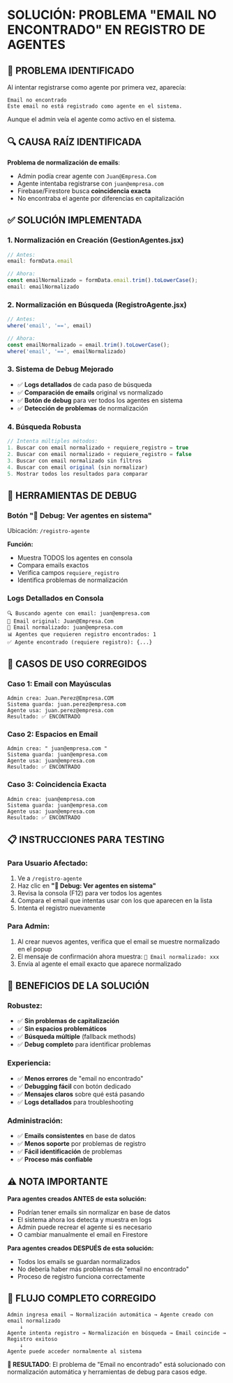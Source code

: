 # SOLUCIÓN: PROBLEMA "EMAIL NO ENCONTRADO" EN REGISTRO DE AGENTES

## 🚨 PROBLEMA IDENTIFICADO

Al intentar registrarse como agente por primera vez, aparecía:
```
Email no encontrado
Este email no está registrado como agente en el sistema.
```

Aunque el admin veía el agente como activo en el sistema.

## 🔍 CAUSA RAÍZ IDENTIFICADA

**Problema de normalización de emails**: 
- Admin podía crear agente con `Juan@Empresa.Com`
- Agente intentaba registrarse con `juan@empresa.com`
- Firebase/Firestore busca **coincidencia exacta**
- No encontraba el agente por diferencias en capitalización

## ✅ SOLUCIÓN IMPLEMENTADA

### **1. Normalización en Creación (GestionAgentes.jsx)**
```javascript
// Antes:
email: formData.email

// Ahora:
const emailNormalizado = formData.email.trim().toLowerCase();
email: emailNormalizado
```

### **2. Normalización en Búsqueda (RegistroAgente.jsx)**
```javascript
// Antes:
where('email', '==', email)

// Ahora:
const emailNormalizado = email.trim().toLowerCase();
where('email', '==', emailNormalizado)
```

### **3. Sistema de Debug Mejorado**
- ✅ **Logs detallados** de cada paso de búsqueda
- ✅ **Comparación de emails** original vs normalizado
- ✅ **Botón de debug** para ver todos los agentes en sistema
- ✅ **Detección de problemas** de normalización

### **4. Búsqueda Robusta**
```javascript
// Intenta múltiples métodos:
1. Buscar con email normalizado + requiere_registro = true
2. Buscar con email normalizado + requiere_registro = false  
3. Buscar con email normalizado sin filtros
4. Buscar con email original (sin normalizar)
5. Mostrar todos los resultados para comparar
```

## 🔧 HERRAMIENTAS DE DEBUG

### **Botón "🔧 Debug: Ver agentes en sistema"**
Ubicación: `/registro-agente`

**Función:**
- Muestra TODOS los agentes en consola
- Compara emails exactos
- Verifica campos `requiere_registro`
- Identifica problemas de normalización

### **Logs Detallados en Consola**
```
🔍 Buscando agente con email: juan@empresa.com
📧 Email original: Juan@Empresa.Com
📧 Email normalizado: juan@empresa.com
📊 Agentes que requieren registro encontrados: 1
✅ Agente encontrado (requiere registro): {...}
```

## 🎯 CASOS DE USO CORREGIDOS

### **Caso 1: Email con Mayúsculas**
```
Admin crea: Juan.Perez@Empresa.COM
Sistema guarda: juan.perez@empresa.com
Agente usa: juan.perez@empresa.com
Resultado: ✅ ENCONTRADO
```

### **Caso 2: Espacios en Email**
```
Admin crea: " juan@empresa.com "
Sistema guarda: juan@empresa.com
Agente usa: juan@empresa.com
Resultado: ✅ ENCONTRADO
```

### **Caso 3: Coincidencia Exacta**
```
Admin crea: juan@empresa.com
Sistema guarda: juan@empresa.com
Agente usa: juan@empresa.com
Resultado: ✅ ENCONTRADO
```

## 📋 INSTRUCCIONES PARA TESTING

### **Para Usuario Afectado:**
1. Ve a `/registro-agente`
2. Haz clic en **"🔧 Debug: Ver agentes en sistema"**
3. Revisa la consola (F12) para ver todos los agentes
4. Compara el email que intentas usar con los que aparecen en la lista
5. Intenta el registro nuevamente

### **Para Admin:**
1. Al crear nuevos agentes, verifica que el email se muestre normalizado en el popup
2. El mensaje de confirmación ahora muestra: `📧 Email normalizado: xxx`
3. Envía al agente el email exacto que aparece normalizado

## 🚀 BENEFICIOS DE LA SOLUCIÓN

### **Robustez:**
- ✅ **Sin problemas de capitalización**
- ✅ **Sin espacios problemáticos**
- ✅ **Búsqueda múltiple** (fallback methods)
- ✅ **Debug completo** para identificar problemas

### **Experiencia:**
- ✅ **Menos errores** de "email no encontrado"
- ✅ **Debugging fácil** con botón dedicado
- ✅ **Mensajes claros** sobre qué está pasando
- ✅ **Logs detallados** para troubleshooting

### **Administración:**
- ✅ **Emails consistentes** en base de datos
- ✅ **Menos soporte** por problemas de registro
- ✅ **Fácil identificación** de problemas
- ✅ **Proceso más confiable**

## ⚠️ NOTA IMPORTANTE

**Para agentes creados ANTES de esta solución:**
- Podrían tener emails sin normalizar en base de datos
- El sistema ahora los detecta y muestra en logs
- Admin puede recrear el agente si es necesario
- O cambiar manualmente el email en Firestore

**Para agentes creados DESPUÉS de esta solución:**
- Todos los emails se guardan normalizados
- No debería haber más problemas de "email no encontrado"
- Proceso de registro funciona correctamente

## 🔄 FLUJO COMPLETO CORREGIDO

```
Admin ingresa email → Normalización automática → Agente creado con email normalizado
    ↓
Agente intenta registro → Normalización en búsqueda → Email coincide → Registro exitoso
    ↓
Agente puede acceder normalmente al sistema
```

**🎯 RESULTADO**: El problema de "Email no encontrado" está solucionado con normalización automática y herramientas de debug para casos edge.
